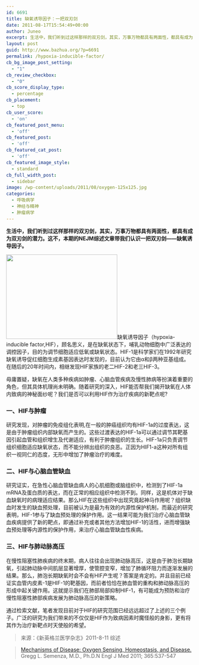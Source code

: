 ```yaml
---
id: 6691
title: 缺氧诱导因子：一把双刃剑
date: 2011-08-17T15:54:49+00:00
author: Juneo
excerpt: 生活中，我们听到过这样那样的双刃剑，其实，万事万物都具有两面性，都具有成为双刃剑的潜力。这不，本期的NEJM综述文章带我们认识一把双刃剑——缺氧诱导因子。
layout: post
guid: http://www.bazhua.org/?p=6691
permalink: /hypoxia-inducible-factor/
cb_bg_image_post_setting:
  - "1"
cb_review_checkbox:
  - "0"
cb_score_display_type:
  - percentage
cb_placement:
  - top
cb_user_score:
  - 'on'
cb_featured_post_menu:
  - 'off'
cb_featured_post:
  - 'off'
cb_featured_cat_post:
  - 'off'
cb_featured_image_style:
  - standard
cb_full_width_post:
  - sidebar
image: /wp-content/uploads/2011/08/oxygen-125x125.jpg
categories:
  - 呼吸病学
  - 神经与精神
  - 肿瘤病学
---
```

**生活中，我们听到过这样那样的双刃剑，其实，万事万物都具有两面性，都具有成为双刃剑的潜力。这不，本期的NEJM综述文章带我们认识一把双刃剑——缺氧诱导因子。**

[<img class="alignright size-medium wp-image-6693" title="oxygen" src="/wp-content/uploads/2011/08/oxygen-300x228.jpg" alt="" width="300" height="228" srcset="/wp-content/uploads/2011/08/oxygen-300x228.jpg 300w, /wp-content/uploads/2011/08/oxygen-150x114.jpg 150w, /wp-content/uploads/2011/08/oxygen-80x60.jpg 80w, /wp-content/uploads/2011/08/oxygen.jpg 444w" sizes="(max-width: 300px) 100vw, 300px" />](/wp-content/uploads/2011/08/oxygen.jpg)缺氧诱导因子（hypoxia-inducible factor,HIF），顾名思义，是在缺氧状态下，哺乳动物细胞中广泛表达的调控因子，目的为调节细胞适应低氧或缺氧状态。HIF-1是科学家们在1992年研究缺氧诱导促红细胞生成素基因表达时发现的，目前认为它由α和β两种亚基组成。在随后的20年时间内，相继发现HIF家族的老二HIF-2和老三HIF-3。

毋庸置疑，缺氧在人类多种疾病如肿瘤、心脑血管疾病及慢性肺病等扮演着重要的角色，但其具体机理尚未明确。随着研究的深入，HIF能否帮我们揭开缺氧在人体内致病的神秘面纱呢？我们是否可以利用HIF作为治疗疾病的新靶点呢?

### 一、HIF与肿瘤

研究发现，对肿瘤的免疫组化表明,在一般的肿癌组织均有HIF-1a的过度表达，这是由于肿瘤组织内部缺氧而产生的。这些过渡表达的HIF-1a可以通过调节其靶基因引起血管和组织增生及代谢适应，有利于肿瘤组织的生长。HIF-1a只负责调节组织细胞适应缺氧状态，而不能分辨出组织的良恶。正因为HIF1-a这种对所有组织一视同仁的态度，无形中增加了肿瘤治疗的难度。

### 二、HIF与心脑血管缺血

研究证实，在急性心脑血管缺血病人的心肌细胞或脑组织中，检测到了HIF-1a mRNA及蛋白质的表达，而在正常的相应组织中检测不到。同样，这是机体对于缺血缺氧时的病理适应结果。那么HIF在这些组织中出现究竟起神马作用呢？组织缺血时发生的缺血预处理，目前被认为是最为有效的内源性保护机制，而最近的研究表明，HIF-1参与了缺血预处理的保护作用。这一结果可能为我们治疗心脑血管缺血疾病提供了新的靶点，即通过补充或者其他方法增加HIF-1的活性，进而增强缺血预处理等内源性的保护作用，来治疗心脑血管缺血性疾病。

### 三、HIF与肺动脉高压

在慢性阻塞性肺疾病的终末期，病人往往会出现肺动脉高压，这是由于肺泡长期缺氧，引起肺动脉中间肌层显著增厚，使管腔变窄，增加了肺循环阻力而逐渐发展的结果。那么，肺泡长期缺氧时会不会有HIF产生呢？答案是肯定的。并且目前已经证实血管内皮素-1是HIF-1的靶基因，而前者恰恰在肺血管的重构和肺动脉高压的形成中起关键作用。这就提示我们在肺部局部抑制HIF-1，有可能成为预防和治疗慢性阻塞性肺部疾病发展为肺动脉高压的新策略。

通过检索文献，笔者发现目前对于HIF的研究范围已经远远超过了上述的三个例子。广泛的研究为我们带来的不仅仅是HIF作为致病因素时魔怪般的身影，更有将其作为治疗新靶点时天使般的希望。

> 来源：《新英格兰医学杂志》2011-8-11 综述
  
> [Mechanisms of Disease: Oxygen Sensing, Homeostasis, and Disease.](http://www.nejm.org/doi/full/10.1056/NEJMra1011165) Gregg L. Semenza, M.D., Ph.D.N Engl J Med 2011; 365:537-547

